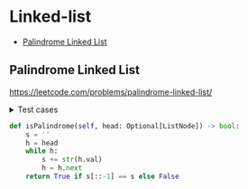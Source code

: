# Linked-list

+ [Palindrome Linked List](#palindrome-linked-list)

## Palindrome Linked List
https://leetcode.com/problems/palindrome-linked-list/

<details><summary>Test cases</summary><blockquote>

```python
import unittest
import Palindrome_linked_list as PLL


class TestisPalindrome(unittest.TestCase):
    def setUp(self):
        self.solution = PLL.Solution()

    def test_is_linked_list_palindrome(self):
        expected = True
        actual = self.solution.isPalindrome(self.build_linked_list([1, 3, 3, 1]))
        self.assertEqual(expected, actual)

    def build_linked_list(self, source):
        prev_link = None
        for i in source[::-1]:
            elem = PLL.ListNode(i, prev_link)
            prev_link = elem
        return elem


if __name__ == '__main__':
    unittest.main()

```

</blockquote></details>



```python
def isPalindrome(self, head: Optional[ListNode]) -> bool:
    s = ''
    h = head
    while h:
        s += str(h.val)
        h = h.next            
    return True if s[::-1] == s else False
```
